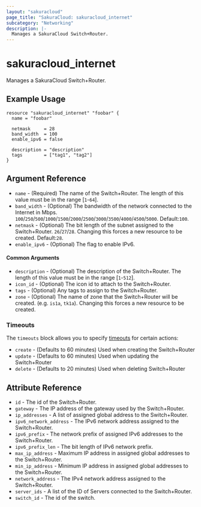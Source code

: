 ```yaml
---
layout: "sakuracloud"
page_title: "SakuraCloud: sakuracloud_internet"
subcategory: "Networking"
description: |-
  Manages a SakuraCloud Switch+Router.
---
```


# sakuracloud_internet

Manages a SakuraCloud Switch+Router.

## Example Usage

```hcl
resource "sakuracloud_internet" "foobar" {
  name = "foobar"

  netmask     = 28
  band_width  = 100
  enable_ipv6 = false

  description = "description"
  tags        = ["tag1", "tag2"]
}
```

## Argument Reference

* `name` - (Required) The name of the Switch+Router. The length of this value must be in the range [`1`-`64`].
* `band_width` - (Optional) The bandwidth of the network connected to the Internet in Mbps. `100`/`250`/`500`/`1000`/`1500`/`2000`/`2500`/`3000`/`3500`/`4000`/`4500`/`5000`. Default:`100`.  
* `netmask` - (Optional) The bit length of the subnet assigned to the Switch+Router. `26`/`27`/`28`. Changing this forces a new resource to be created. Default:`28`.
* `enable_ipv6` - (Optional) The flag to enable IPv6.

#### Common Arguments

* `description` - (Optional) The description of the Switch+Router. The length of this value must be in the range [`1`-`512`].
* `icon_id` - (Optional) The icon id to attach to the Switch+Router.
* `tags` - (Optional) Any tags to assign to the Switch+Router.
* `zone` - (Optional) The name of zone that the Switch+Router will be created. (e.g. `is1a`, `tk1a`). Changing this forces a new resource to be created.

### Timeouts

The `timeouts` block allows you to specify [timeouts](https://www.terraform.io/docs/configuration/resources.html#operation-timeouts) for certain actions:

* `create` - (Defaults to 60 minutes) Used when creating the Switch+Router
* `update` - (Defaults to 60 minutes) Used when updating the Switch+Router
* `delete` - (Defaults to 20 minutes) Used when deleting Switch+Router

## Attribute Reference

* `id` - The id of the Switch+Router.
* `gateway` - The IP address of the gateway used by the Switch+Router.
* `ip_addresses` - A list of assigned global address to the Switch+Router.
* `ipv6_network_address` - The IPv6 network address assigned to the Switch+Router.
* `ipv6_prefix` - The network prefix of assigned IPv6 addresses to the Switch+Router.
* `ipv6_prefix_len` - The bit length of IPv6 network prefix.
* `max_ip_address` - Maximum IP address in assigned global addresses to the Switch+Router.
* `min_ip_address` - Minimum IP address in assigned global addresses to the Switch+Router.
* `network_address` - The IPv4 network address assigned to the Switch+Router.
* `server_ids` - A list of the ID of Servers connected to the Switch+Router.
* `switch_id` - The id of the switch.


